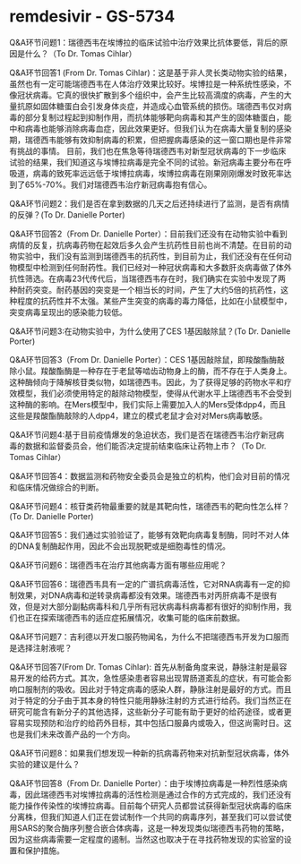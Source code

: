 # remdesivir - GS-5734


Q&A环节问题1：瑞德西韦在埃博拉的临床试验中治疗效果比抗体要低，背后的原因是什么？（To Dr. Tomas Cihlar）


Q&A环节回答1 (From Dr. Tomas Cihlar)：这是基于非人灵长类动物实验的结果，虽然也有一定可能瑞德西韦在人体治疗效果比较好。埃博拉是一种系统性感染，不像冠状病毒。它真的很快扩散到多个组织中，会产生比较高滴度的病毒，产生的大量抗原如固体糖蛋白会引发身体炎症，并造成心血管系统的损伤。瑞德西韦仅对病毒的部分复制过程起到抑制作用，而抗体能够靶向病毒和其产生的固体糖蛋白，能中和病毒也能够消除病毒血症，因此效果更好。但我们认为在病毒大量复制的感染期，瑞德西韦能够有效抑制病毒的积累，但把握病毒感染的这一窗口期也是件非常有挑战的事情。
目前，我们也在焦急等待瑞德西韦对新型冠状病毒的下一步临床试验的结果，我们知道这与埃博拉病毒是完全不同的试验。新冠病毒主要分布在呼吸道，病毒的致死率远远低于埃博拉病毒，埃博拉病毒在刚果刚刚爆发时致死率达到了65%-70%。我们对瑞德西韦治疗新冠病毒抱有信心。


Q&A环节问题2：我们是否在拿到数据的几天之后还持续进行了监测，是否有病情的反弹？(To Dr. Danielle Porter)


Q&A环节回答2（From Dr. Danielle Porter）：目前我们还没有在动物实验中看到病情的反复，抗病毒药物在起效后多久会产生抗药性目前也尚不清楚。在目前的动物实验中，我们没有监测到瑞德西韦的抗药性，到目前为止，我们还没有在任何动物模型中检测到任何耐药性。我们已经对一种冠状病毒和大多数肝炎病毒做了体外抗性筛选。在病毒23代传代后，当瑞德西韦存在时，我们确实在实验中发现了两种耐药突变。耐药基因的突变是一个相当长的时间，产生了大约5倍的抗药性，这种程度的抗药性并不太强。某些产生突变的病毒的毒力降低，比如在小鼠模型中，突变病毒呈现出的感染能力较低。


Q&A环节问题3:在动物实验中，为什么使用了CES 1基因敲除鼠？(To Dr. Danielle Porter)


Q&A环节回答3（From Dr. Danielle Porter）：CES 1基因敲除鼠，即羧酸酯酶敲除小鼠。羧酸酯酶是一种存在于老鼠等啮齿动物身上的酶，而不存在于人类身上。这种酶倾向于降解核苷类似物，如瑞德西韦。因此，为了获得足够的药物水平和疗效模型，我们必须使用特定的敲除动物模型，使得从代谢水平上瑞德西韦不会受到这种酶的影响。在Mers模型中，我们实际上需要加入人的Mers受体dpp4，而且这些是羧酸酯酶敲除的人dpp4，建立的模式老鼠才会对对Mers病毒敏感。


Q&A环节问题4:基于目前疫情爆发的急迫状态，我们是否在瑞德西韦治疗新冠病毒的数据和监督委员会，他们能否决定提前结束临床让药物上市？（To Dr. Tomas Cihlar）


Q&A环节回答4：数据监测和药物安全委员会是独立的机构，他们会对目前的情况和临床情况做综合的判断。


Q&A环节问题4：核苷类药物最重要的就是其靶向性，瑞德西韦的靶向性怎么样？(To Dr. Danielle Porter)


Q&A环节回答5：我们通过实验验证了，能够有效靶向病毒复制酶，同时不对人体的DNA复制酶起作用，因此不会出现脱靶或是细胞毒性的情况。


 Q&A环节问题6：瑞德西韦在治疗其他病毒方面有哪些应用呢？


Q&A环节回答6：瑞德西韦具有一定的广谱抗病毒活性，它对RNA病毒有一定的抑制效果，对DNA病毒和逆转录病毒都没有效果。瑞德西韦对丙肝病毒不是很有效，但是对大部分副黏病毒科和几乎所有冠状病毒科病毒都有很好的抑制作用，我们也正在探索瑞德西韦的适应症拓展情况，收集可能的临床前数据。


Q&A环节问题7：吉利德以开发口服药物闻名，为什么不把瑞德西韦开发为口服而是选择注射液呢？


Q&A环节回答7(From Dr. Tomas Cihlar): 首先从制备角度来说，静脉注射是最容易开发的给药方式。其次，急性感染患者容易出现胃肠道紊乱的症状，有可能会影响口服制剂的吸收。因此对于特定病毒的感染人群，静脉注射是最好的方式。而且对于特定的分子由于其本身的特性只能用静脉注射的方式进行给药。我们当然正在研究可能含有新分子的其他选择，这些新分子可能有助于更好的给药途径，或者更容易实现预防和治疗的给药外目标，其中包括口服鼻内或吸入，但这尚需时日。这也是我们未来改善产品的一个方向。


Q&A环节问题8：如果我们想发现一种新的抗病毒药物来对抗新型冠状病毒，体外实验的建议是什么？


Q&A环节回答8（From Dr. Danielle Porter）：由于埃博拉病毒是一种烈性感染病毒，因此瑞德西韦对埃博拉病毒的活性检测是通过合作的方式完成的，我们还没有能力操作传染性的埃博拉病毒。目前每个研究人员都尝试获得新型冠状病毒的临床分离株，但我们知道人们正在尝试制作一个共同的病毒序列，甚至我们可以尝试使用SARS的聚合酶序列整合嵌合体病毒，这是一种发现类似瑞德西韦药物的策略，因为这些病毒需要一定程度的遏制。当然这也取决于在寻找药物发现的实验室的设置和保护措施。
